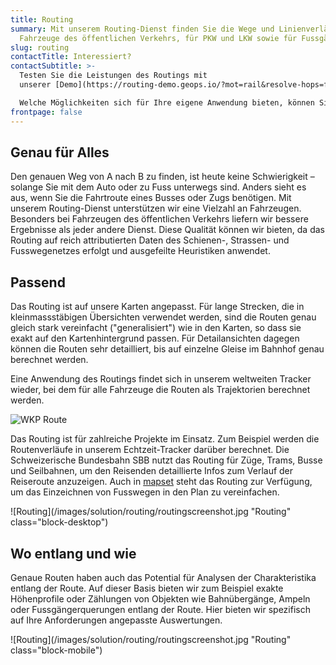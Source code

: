 ```yaml
---
title: Routing
summary: Mit unserem Routing-Dienst finden Sie die Wege und Linien­­verläufe für
  Fahrzeuge des öffentlichen Ver­kehrs, für PKW und LKW sowie für Fuss­gänger.
slug: routing
contactTitle: Interessiert?
contactSubtitle: >-
  Testen Sie die Leistungen des Routings mit
  unserer [Demo](https://routing-demo.geops.io/?mot=rail&resolve-hops=false&via=!ea8f400924c27e0a%7C!df7a9a3dec3a3960&x=979136.73&y=5881128.6&z=8.132015913583293).\

  Welche Möglichkeiten sich für Ihre eigene Anwendung bieten, können Sie auch in unserem [Developer Portal](https://developer.geops.io/) erkunden.
frontpage: false
---
```

## Genau für Alles

Den genauen Weg von A nach B zu finden, ist heute keine Schwierigkeit – solange Sie mit dem Auto oder zu Fuss unterwegs sind. Anders sieht es aus, wenn Sie die Fahrtroute eines Busses oder Zugs benötigen. Mit unserem Routing-Dienst unterstützen wir eine Vielzahl an Fahrzeugen. Besonders bei Fahrzeugen des öffentlichen Verkehrs liefern wir bessere Ergebnisse als jeder andere Dienst. Diese Qualität können wir bieten, da das Routing auf reich attributierten Daten des Schienen-, Strassen- und Fusswegenetzes erfolgt und ausgefeilte Heuristiken anwendet. 

## Passend

Das Routing ist auf unsere Karten angepasst. Für lange Strecken, die in kleinmassstäbigen Übersichten verwendet werden, sind die Routen genau gleich stark vereinfacht ("generalisiert") wie in den Karten, so dass sie exakt auf den Kartenhintergrund passen. Für Detailansichten dagegen können die Routen sehr detailliert, bis auf einzelne Gleise im Bahnhof genau berechnet werden.

Eine Anwendung des Routings findet sich in unserem weltweiten Tracker wieder, bei dem für alle Fahrzeuge die Routen als Trajektorien berechnet werden.

![WKP Route](/images/solution/routing/routing_960.png "WKP Route")

Das Routing ist für zahlreiche Projekte im Einsatz. Zum Beispiel werden die Routenverläufe in unserem Echtzeit-Tracker darüber berechnet. Die Schweizerische Bundesbahn SBB nutzt das Routing für Züge, Trams, Busse und Seilbahnen, um den Reisenden detaillierte Infos zum Verlauf der Reiseroute anzuzeigen. Auch in [mapset](https://mapset.io/) steht das Routing zur Verfügung, um das Einzeichnen von Fusswegen in den Plan zu vereinfachen.

![Routing](/images/solution/routing/routingscreenshot.jpg "Routing" class="block-desktop")

## Wo entlang und wie

Genaue Routen haben auch das Potential für Analysen der Charakteristika entlang der Route. Auf dieser Basis bieten wir zum Beispiel exakte Höhenprofile oder Zählungen von Objekten wie Bahnübergänge, Ampeln oder Fussgängerquerungen entlang der Route. Hier bieten wir spezifisch auf Ihre Anforderungen angepasste Auswertungen.

![Routing](/images/solution/routing/routingscreenshot.jpg "Routing" class="block-mobile")